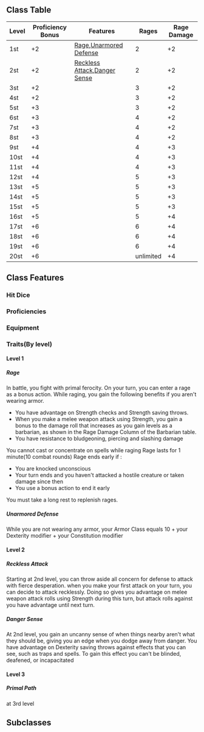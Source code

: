 ## **Class Table**

| Level  | Proficiency Bonus | Features          | Rages              |Rage Damage |
| -------| ----------------- | ----------------- | -----------------  | ----------------- |
| 1st    | +2 |[Rage](Barbarian.md#Level%201#Rage),[Unarmored Defense](Barbarian.md#Level%201#Unarmored%20Defense)| 2 | +2 |
| 2st    | +2 |[Reckless Attack](Barbarian.md#Level%202#Reckless%20Attack),[Danger Sense](Barbarian.md#Level%202#Danger%20Sense)|2|+2|
| 3st    | +2 ||3|+2|
| 4st    | +2 ||3|+2|
| 5st    | +3 ||3|+2|
| 6st    | +3 ||4|+2|
| 7st    | +3 ||4|+2|
| 8st    | +3 ||4|+2|
| 9st    | +4 ||4|+3|
| 10st   | +4 ||4|+3|
| 11st   | +4 ||4|+3|
| 12st   | +4 ||5|+3|
| 13st   | +5 ||5|+3|
| 14st   | +5 ||5|+3|
| 15st   | +5 ||5|+3|
| 16st   | +5 ||5|+4|
| 17st   | +6 ||6|+4|
| 18st   | +6 ||6|+4|
| 19st   | +6 ||6|+4|
| 20st   | +6 ||unlimited|+4|


## **Class Features**
### Hit Dice
### Proficiencies
### Equipment
### Traits(By level)
#### Level 1
##### Rage
In battle, you fight with primal ferocity. On your turn, you can enter a rage as a bonus action.
While raging, you gain the following benefits if you aren't wearing armor.
- You have advantage on Strength checks and Strength saving throws.
- When you make a melee weapon attack using Strength, you gain a bonus to the damage roll that increases as you gain levels as a barbarian, as shown in the Rage Damage Column of the Barbarian table.
- You have resistance to bludgeoning, piercing and slashing damage

You cannot cast or concentrate on spells while raging
Rage lasts for 1 minute(10 combat rounds)
Rage ends early if :
- You are knocked unconscious
- Your turn ends and you haven't attacked a hostile creature or taken damage since then
- You use a bonus action to end it early

You must take a long rest to replenish rages.

##### Unarmored Defense 
While you are not wearing any armor, your Armor Class equals 10 + your Dexterity modifier + your Constitution modifier
#### Level 2
##### Reckless Attack
Starting at 2nd level, you can throw aside all concern for defense to attack with fierce desperation. 
when you make your first attack on your turn, you can decide to attack recklessly.
Doing so gives you advantage on melee weapon attack rolls using Strength during this turn, but attack rolls against you have advantage until next turn.
##### Danger Sense
At 2nd level, you gain an uncanny sense of when things nearby aren't what they should be, giving you an edge when you dodge away from danger.
You have advantage on Dexterity saving throws against effects that you can see, such as traps and spells.
To gain this effect you can't be blinded, deafened, or incapacitated
#### Level 3
##### Primal Path
at 3rd level
## **Subclasses**
